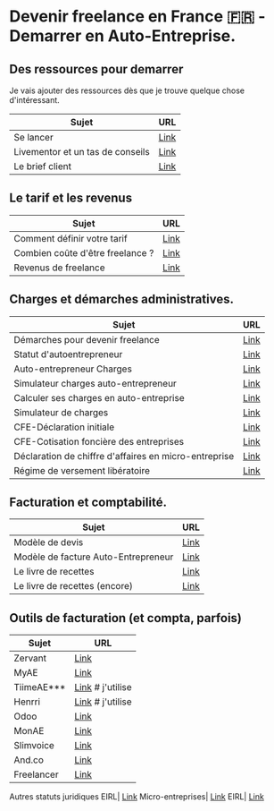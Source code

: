 #  Devenir freelance en France :fr: - Demarrer en Auto-Entreprise.
## Des ressources pour demarrer

Je vais ajouter des ressources dès que je trouve quelque chose d'intéressant.


Sujet | URL
------------ | -------------
Se lancer | [Link](https://www.welcometothejungle.com/fr/articles/freelance-les-meilleurs-conseils?utm_content=buffer4523f&utm_medium=social&utm_source=linkedin&utm_campaign=buffer)
Livementor et un tas de conseils | [Link](https://www.livementor.com/blog/category/outils/freelance)
Le brief client| [Link](https://medium.com/la-plage/les-6-piliers-du-brief-da26cba8dd5d)


## Le tarif et les revenus
Sujet | URL
------------ | -------------
Comment définir votre tarif | [Link](https://freelanceboost.fr/comment-definir-votre-tarif-de-freelance)
Combien coûte d'être freelance ?| [Link](https://medium.com/@francoisvasnier/combien-%C3%A7a-co%C3%BBte-d%C3%AAtre-freelance-3d29059e00ca)
Revenus de freelance | [Link](https://medium.com/@francoisvasnier/les-revenus-dun-freelance-du-chiffre-d-affaires-au-compte-personnel-4c1a98a3840d)

## Charges et démarches administratives.
Sujet | URL
------------ | -------------
Démarches pour devenir freelance | [Link](https://medium.com/@francoisvasnier/15-jours-pour-devenir-freelance-pose-dans-son-canape-9a8c2567b44f)
Statut d'autoentrepreneur | [Link](https://www.journaldunet.fr/management/guide-du-management/1200231-autoentrepreneur-urssaf-declaration-tva-plafond/?fbclid=IwAR3nv_7NwiXGemK5JOe6vp9WclwoThrRLDdAvt1a4_0zICm1nUzDB1ZuEr0)
Auto-entrepreneur Charges | [Link](https://www.captaincontrat.com/articles-creation-entreprise/auto-entrepreneur-montant-charges)
Simulateur charges auto-entrepreneur | [Link](https://bpifrance-creation.fr/entrepreneur/simulateur-charge)
Calculer ses charges en auto-entreprise | [Link](https://www.portail-autoentrepreneur.fr/academie/gestion-auto-entreprise/comptabilite/calcul-charges)
Simulateur de charges  | [Link](https://simulation.kickbanking.com/)
CFE-Déclaration initiale | [Link](https://www.shine.fr/blog/exoneration-cfe-declaration-initiale/)
CFE-Cotisation foncière des entreprises | [Link](https://bpifrance-creation.fr/encyclopedie/fiscalite-lentreprise/contribution-cet/cotisation-fonciere-entreprises-cfe)
Déclaration de chiffre d'affaires en micro-entreprise| [Link](https://www.guide-du-micro-entrepreneur.fr/quand-declarer-recettes-chiffre-daffaires-micro-entreprise/)
Régime de versement libératoire| [Link](https://www.impots.gouv.fr/portail/professionnel/le-versement-liberatoire)

## Facturation et comptabilité.
Sujet | URL
------------ | -------------
Modèle de devis| [Link](http://www.myae.fr/faq/exemple-devis-auto-entrepreneur.php)
Modèle de facture Auto-Entrepreneur| [Link](http://www.myae.fr/faq/modele-facture-auto-entrepreneur.php)
Le livre de recettes| [Link](https://www.compta-facile.com/livre-des-recettes-des-auto-entreprises-et-micro-entreprises/)
Le livre de recettes (encore)| [Link](https://gest4u.fr/comptabilite/micro-entrepreneur-livre-des-recettes/)


## Outils de facturation (et compta, parfois)
Sujet | URL
------------ | -------------
Zervant | [Link](https://www.zervant.com/fr/?ref=leadlist.fr)
MyAE| [Link](https://www.myae.fr/tarifs-logiciel-auto-entrepreneur.php)
TiimeAE***| [Link](https://www.tiime-ae.fr/) # j'utilise
Henrri| [Link](https://www.henrri.com/) # j'utilise
Odoo| [Link](https://www.odoo.com/fr_FR/)
MonAE| [Link](https://www.monae.fr/)
Slimvoice| [Link](https://slimvoice.co/)
And.co| [Link](https://www.and.co/)
Freelancer| [Link](https://freelancer-app.fr/)

Autres statuts juridiques
EIRL| [Link](https://bofip.impots.gouv.fr/bofip/7008-PGP.html/identifiant=BOI-BIC-CHAMP-70-30-20190710)
Micro-entreprises| [Link](https://www.legifrance.gouv.fr/codes/id/LEGISCTA000006199553/2020-12-31/)
EIRL| [Link](http://www.eirl.fr/vos_partenaires)
<!-- | [Link]()
| [Link]()
| [Link]()
| [Link]()
| [Link]() -->

